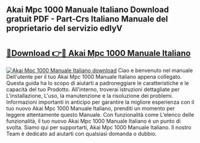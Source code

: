 ## Akai Mpc 1000 Manuale Italiano Download gratuit PDF - Part-Crs Italiano Manuale del proprietario del servizio edIyV

# <h2><a href="http://dfel32.blite.top/?on=Akai+Mpc+1000+Manuale+Italiano">🔗Download 👉🔴 Akai Mpc 1000 Manuale Italiano</a></h2>

[![Akai Mpc 1000 Manuale Italiano download](https://i.imgur.com/lujVjoI.png)](http://dfel32.blite.top/?on=Akai+Mpc+1000+Manuale+Italiano)
Ciao e benvenuto nel manuale Dell'utente per il tuo Akai Mpc 1000 Manuale Italiano appena collegato. Questa guida ha lo scopo di aiutarti a padroneggiare le caratteristiche e le capacità del tuo Prodotto. All'interno, troverai istruzioni dettagliate per L'installazione, L'uso, la manutenzione e la risoluzione dei problemi. Informazioni importanti in anticipo per garantire la migliore esperienza con il tuo nuovo Akai Mpc 1000 Manuale Italiano, prenditi un momento per leggere attentamente questo Manuale. Con funzionalità come L'elenco delle funzionalità, il tuo nuovo Akai Mpc 1000 Manuale Italiano è un punto di svolta. Siamo qui per supportarti, Akai Mpc 1000 Manuale Italiano. Il nostro Team è dedicato ad aiutarti con qualsiasi domanda o dubbio.
